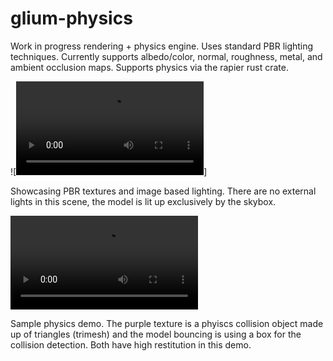 # glium-physics
Work in progress rendering + physics engine. Uses standard PBR lighting techniques. Currently supports albedo/color, normal, roughness, metal, and ambient occlusion maps. Supports physics via the rapier rust crate.


![![glium-physics showcase](https://user-images.githubusercontent.com/25313161/112528720-db515880-8d7a-11eb-97b7-2edc424d2f79.mp4)]

Showcasing PBR textures and image based lighting. There are no external lights in this scene, the model is lit up exclusively by the skybox.

![glium-physics showcase](https://user-images.githubusercontent.com/25313161/112499662-142f0480-8d5e-11eb-8cf2-bab2c18701f0.mov)

Sample physics demo. The purple texture is a phyiscs collision object made up of triangles (trimesh) and the model bouncing is using a box for the collision detection. Both have high restitution in this demo.
